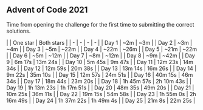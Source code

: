 ## Advent of Code 2021

Time from opening the challenge for the first time to submitting the correct solutions.

|  | One star | Both stars |
| - | - | - | - |
| Day 1 | ~2m | ~3m |
| Day 2 | ~3m | ~4m |
| Day 3 | ~5m | ~22m |
| Day 4 | ~22m | ~26m |
| Day 5 | ~21m | ~22m |
| Day 6 | ~5m | ~12m |
| Day 7 | ~8m | ~12m |
| Day 8 | ~9m | ~42m |
| Day 9 | 6m 17s | 13m 24s |
| Day 10 | 5m 45s | 9m 47s |
| Day 11 | 12m 23s | 14m 34s |
| Day 12 | 12m 59s | 20m 38s |
| Day 13 | 13m 14s | 16m 26s |
| Day 14 | 9m 22s | 35m 10s |
| Day 15 | 12m 57s | 24m 51s |
| Day 16 | 40m 15s | 46m 34s |
| Day 17 | 18m 44s | 23m 20s |
| Day 18 | 1h 45m 57s | 2h 10m 43s |
| Day 19 | 1h 13m 23s | 1h 17m 51s |
| Day 20 | 48m 35s | 49m 20s |
| Day 21 | 10m 25s | 36m 11s |
| Day 22 | 19m 15s | 54m 58s |
| Day 23 | 1h 55m 0s | 2h 16m 49s |
| Day 24 | 1h 37m 22s | 1h 49m 4s |
| Day 25 | 21m 8s | 22m 25s |
